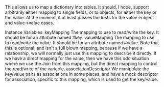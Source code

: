 This allows us to map a dictionary into tables. It should, I hope, support arbitrarily either mapping to single fields, or to objects, for either the key or the value. At the moment, it at least passes the tests for the value->object and value->value cases.

Instance Variables:
	keyMapping	<DatabaseMapping>	The mapping to use to read/write the key. It should be for an attribute named #key.
	valueMapping	<DatabaseMapping>	The mapping to use to read/write the value. It should be for an attribute named #value. Note that this is optional, and isn't a full blown mapping, because if we have a relationship, we will normally just use this mapping to describe it directly. If we have a direct mapping for the value, then we have this odd situation where we use the Join from this mapping, but the direct mapping to control the read/write of the variable.
	associationDescriptor	<Descriptor>	We manipulate the key/value pairs as associations in some places, and have a mock descriptor for association, specific to this mapping, which is used to get the key/value.


